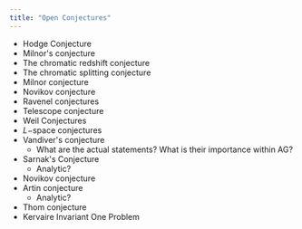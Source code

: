 ```yaml
---
title: "Open Conjectures"
---
```



- Hodge Conjecture
- Milnor's conjecture
- The chromatic redshift conjecture
- The chromatic splitting conjecture
- Milnor conjecture
- Novikov conjecture
- Ravenel conjectures
- Telescope conjecture
- Weil Conjectures
- $L-$space conjectures
- Vandiver's conjecture
	- What are the actual statements? What is their importance within AG?
- Sarnak's Conjecture
  - Analytic?
- Novikov conjecture
- Artin conjecture
  - Analytic?
- Thom conjecture
- Kervaire Invariant One Problem
